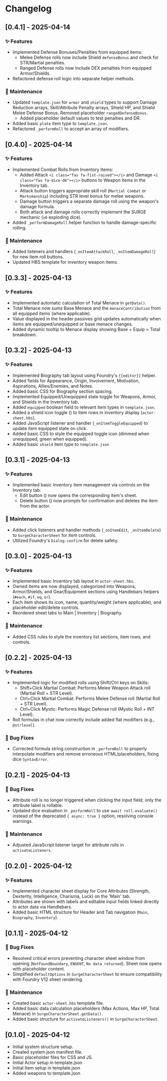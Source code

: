 # Changelog

## [0.4.1] - 2025-04-14

### ✨ Features

- Implemented Defense Bonuses/Penalties from equipped items:
  - Melee Defense rolls now include Shield `defenseBonus` and check for STR/Martial penalties.
  - Ranged Defense rolls now include DEX penalties from equipped Armor/Shields.
- Refactored defense roll logic into separate helper methods.

### 🔧 Maintenance

- Updated `template.json` for `armor` and `shield` types to support Damage Reduction arrays, Skill/Attribute Penalty arrays, Shield HP, and Shield Melee Defense Bonus. Removed placeholder `rangedDefenseBonus`.
  - Added placeholder default values to test penalties and DR.
- Added basic `plate` item type to `template.json`.
- Refactored `_performRoll` to accept an array of modifiers.

## [0.4.0] - 2025-04-14

### ✨ Features

- Implemented Combat Rolls from Inventory Items:
  - Added Attack `<i class="fas fa-fist-raised"></i>` and Damage `<i class="fas fa-dice-d6"></i>` buttons to Weapon items in the Inventory tab.
  - Attack button triggers appropriate skill roll (`Martial Combat` or `Marksmanship`) including STR level bonus for melee weapons.
  - Damage button triggers a separate damage roll using the weapon's damage formula.
  - Both attack and damage rolls correctly implement the SURGE mechanic (`x6` exploding dice).
- Added `_performDamageRoll` helper function to handle damage-specific rolling.

### 🔧 Maintenance

- Added listeners and handlers (`_onItemAttackRoll`, `_onItemDamageRoll`) for new item roll buttons.
- Updated HBS template for inventory weapon items.

## [0.3.3] - 2025-04-13

### ✨ Features

- Implemented automatic calculation of Total Menace in `getData()`.
- Total Menace now sums Base Menace and the `menaceContribution` from all equipped items (where applicable).
- Value displayed in the header passives grid updates automatically when items are equipped/unequipped or base menace changes.
- Added dynamic tooltip to Menace display showing Base + Equip = Total breakdown.

## [0.3.2] - 2025-04-13

### ✨ Features

- Implemented Biography tab layout using Foundry's `{{editor}}` helper.
- Added fields for Appearance, Origin, Involvement, Motivation, Aspirations, Allies/Enemies, and Notes.
- Added basic CSS for Biography section spacing.
- Implemented Equipped/Unequipped state toggle for Weapons, Armor, and Shields in the Inventory tab.
- Added `equipped` boolean field to relevant item types in `template.json`.
- Added a shield icon toggle (<i class="fas fa-shield-alt"></i>) to item rows in inventory display (`actor-sheet.hbs`).
- Added JavaScript listener and handler (`_onItemToggleEquipped`) to update item equipped state on click.
- Added basic CSS to style the equipped toggle icon (dimmed when unequipped, green when equipped).
- Added basic `shield` item type to `template.json`

## [0.3.1] - 2025-04-13

### ✨ Features

- Implemented basic inventory item management via controls on the Inventory tab:
  - Edit button (<i class="fas fa-edit"></i>) now opens the corresponding item's sheet.
  - Delete button (<i class="fas fa-trash"></i>) now prompts for confirmation and deletes the item from the actor.

### 🔧 Maintenance

- Added click listeners and handler methods (`_onItemEdit`, `_onItemDelete`) to `SurgeCharacterSheet` for item controls.
- Utilized Foundry's `Dialog.confirm` for delete safety.

## [0.3.0] - 2025-04-13

### ✨ Features

- Implemented basic Inventory tab layout in `actor-sheet.hbs`.
- Owned items are now displayed, categorized into Weapons, Armor/Shields, and Gear/Equipment sections using Handlebars helpers (`#each`, `#if`, `eq`, `or`).
- Each item shows its icon, name, quantity/weight (where applicable), and placeholder edit/delete controls.
- Reordered sheet tabs to Main | Inventory | Biography.

### 🔧 Maintenance

- Added CSS rules to style the inventory list sections, item rows, and controls.

## [0.2.2] - 2025-04-13

### ✨ Features

- Implemented logic for modified rolls using Shift/Ctrl keys on Skills:
  - Shift+Click Martial Combat: Performs Melee Weapon Attack roll (Martial Roll + STR Level).
  - Ctrl+Click Martial Combat: Performs Melee Defense roll (Martial Roll + STR Level).
  - Ctrl+Click Mystic: Performs Magic Defense roll (Mystic Roll + INT Level).
- Roll formulas in chat now correctly include added flat modifiers (e.g., `@strlevel`).

### 🐛 Bug Fixes

- Corrected formula string construction in `_performRoll` to properly interpolate modifiers and remove erroneous HTML/placeholders, fixing dice `SyntaxError`.

## [0.2.1] - 2025-04-13

### 🐛 Bug Fixes

- Attribute roll is no longer triggered when clicking the input field; only the attribute label is rollable.
- Updated dice evaluation in `_performRoll` to use `await roll.evaluate()` instead of the deprecated `{ async: true }` option, resolving console warnings.

### 🔧 Maintenance

- Adjusted JavaScript listener target for attribute rolls in `activateListeners`.

## [0.2.0] - 2025-04-12

### ✨ Features

- Implemented character sheet display for Core Attributes (Strength, Dexterity, Intelligence, Charisma, Luck) on the 'Main' tab.
- Attributes are shown with labels and editable input fields linked directly to actor data via Handlebars.
- Added basic HTML structure for Header and Tab navigation (`Main`, `Biography`, `Inventory`).

## [0.1.1] - 2025-04-12

### 🐛 Bug Fixes

- Resolved critical errors preventing character sheet window from opening (`NotFoundBoundary`, `ENOENT`, `No data returned`). Sheet now opens with placeholder content.
- Simplified `defaultOptions` in `SurgeCharacterSheet` to ensure compatibility with Foundry V12 sheet rendering.

### 🔧 Maintenance

- Created basic `actor-sheet.hbs` template file.
- Added basic data calculation placeholders (Max Actions, Max HP, Total Menace) in `SurgeCharacterSheet.getData()`.
- Added basic structure for `activateListeners()` in `SurgeCharacterSheet`.

## [0.1.0] - 2025-04-12

- Initial system structure setup.
- Created system.json manifest file.
- Basic placeholder files for CSS and JS.
- Initial Actor setup in template.json
- Initial Item setup in template.json
- Added weapons to template.json
